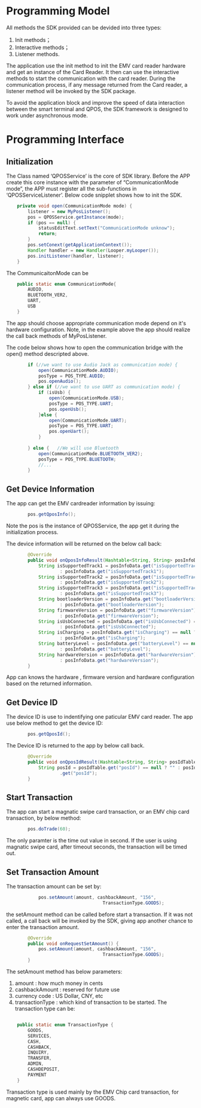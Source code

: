 # Programming Model

All methods the SDK provided can be devided into three types:
1. Init methods；
2. Interactive methods；
3. Listener methods.

The application use the init method to init the EMV card reader hardware and get an instance of the Card Reader. It then can use the interactive methods to start the communication with the card reader. During the communication process, if any message returned from the Card reader, a listener method will be invoked by the SDK package.

To avoid the application block and improve the speed of  data interaction between the smart terminal and QPOS, the SDK framework is designed to work under asynchronous mode.

# Programming Interface

## Initialization

The Class named ‘QPOSService’ is the core of SDK library. Before the APP create this core instance with the parameter of “CommunicationMode mode”, the APP must register all the sub-functions in ‘QPOSServiceListener’. Below code snipplet shows how to init the SDK.

```java
	private void open(CommunicationMode mode) {
		listener = new MyPosListener();
		pos = QPOSService.getInstance(mode);
		if (pos == null) {
			statusEditText.setText("CommunicationMode unknow");
			return;
		}
		pos.setConext(getApplicationContext());
		Handler handler = new Handler(Looper.myLooper());
		pos.initListener(handler, listener);
	}
```

The CommunicaitonMode can be 

```java
	public static enum CommunicationMode{
		AUDIO,
		BLUETOOTH_VER2,
		UART,
        USB
	}
```
The app should choose appropriate communication mode depend on it's hardware configuration.
Note, in the example above the app should realize the call back methods of MyPosListener.

The code below shows how to open the communication bridge with the open() method descripted above.
```java
		if (//we want to use Audio Jack as communication mode) {
			open(CommunicationMode.AUDIO);
			posType = POS_TYPE.AUDIO;
			pos.openAudio();
		} else if (//we want to use UART as communication mode) {
			if (isUsb) {
				open(CommunicationMode.USB);
				posType = POS_TYPE.UART;
				pos.openUsb();
			}else {
				open(CommunicationMode.UART);
				posType = POS_TYPE.UART;
				pos.openUart();
			}
			
		} else {   //We will use Bluetooth
			open(CommunicationMode.BLUETOOTH_VER2);
			posType = POS_TYPE.BLUETOOTH;
            //...
		}
```

## Get Device Information

The app can get the EMV cardreader information by issuing:

```java
		pos.getQposInfo();
```
Note the pos is the instance of QPOSService, the app get it during the initialization process.

The device information will be returned on the below call back:
```java
		@Override
		public void onQposInfoResult(Hashtable<String, String> posInfoData) {
			String isSupportedTrack1 = posInfoData.get("isSupportedTrack1") == null ? ""
					: posInfoData.get("isSupportedTrack1");
			String isSupportedTrack2 = posInfoData.get("isSupportedTrack2") == null ? ""
					: posInfoData.get("isSupportedTrack2");
			String isSupportedTrack3 = posInfoData.get("isSupportedTrack3") == null ? ""
					: posInfoData.get("isSupportedTrack3");
			String bootloaderVersion = posInfoData.get("bootloaderVersion") == null ? ""
					: posInfoData.get("bootloaderVersion");
			String firmwareVersion = posInfoData.get("firmwareVersion") == null ? ""
					: posInfoData.get("firmwareVersion");
			String isUsbConnected = posInfoData.get("isUsbConnected") == null ? ""
					: posInfoData.get("isUsbConnected");
			String isCharging = posInfoData.get("isCharging") == null ? ""
					: posInfoData.get("isCharging");
			String batteryLevel = posInfoData.get("batteryLevel") == null ? ""
					: posInfoData.get("batteryLevel");
			String hardwareVersion = posInfoData.get("hardwareVersion") == null ? ""
					: posInfoData.get("hardwareVersion");
		}

```
App can knows the hardware , firmware version and hardware configuration based on the returned information.


## Get Device ID

The device ID is use to indentifying one paticular EMV card reader. The app use below method to get the device ID:

```java
		pos.getQposId();
```

The Device ID is returned to the app by below call back.

```java
		@Override
		public void onQposIdResult(Hashtable<String, String> posIdTable) {
			String posId = posIdTable.get("posId") == null ? "" : posIdTable
					.get("posId");
		}

```


## Start Transaction

The app can start a magnatic swipe card transaction, or an EMV chip card transaction, by below method:
```java
		pos.doTrade(60);
```
The only paramter is the time out value in second. If the user is using magnatic swipe card, after timeout seconds, the transaction will be timed out.

## Set Transaction Amount

The transaction amount can be set by:

```java
			pos.setAmount(amount, cashbackAmount, "156",
									TransactionType.GOODS);
```

the setAmount method can be called before start a transaction. If it was not called, a call back will be invoked by the SDK, giving app another chance to enter the transaction amount.

```java
		@Override
		public void onRequestSetAmount() {
			pos.setAmount(amount, cashbackAmount, "156",
									TransactionType.GOODS);
        }
```

The setAmount method has below parameters: 
1. amount : how much money in cents
2. cashbackAmount : reserved for future use 
3. currency code : US Dollar,  CNY, etc
4. transactionType : which kind of transaction to be started. The transaction type can be:

```java

	public static enum TransactionType {
		GOODS, 
		SERVICES, 
		CASH,
		CASHBACK, 
		INQUIRY, 
		TRANSFER, 
		ADMIN,
		CASHDEPOSIT,
		PAYMENT
	}
```
Transaction type is used mainly by the EMV Chip card transaction, for magnetic card, app can always use GOODS.
